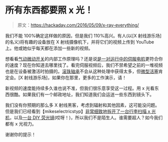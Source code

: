 # 所有东西都要照 x 光！

> 原文：<https://hackaday.com/2016/05/09/x-ray-everything/>

我们不能 100%确定这样做的原因，但是我们 110%高兴。有人(以[X 射线游乐场]的名义)将有趣的设备放在 X 射线摄像机下，并将它们的视频上传到 YouTube 上。他或她似乎每天都在添加一些新的视频。

想看看[气动微动开关](https://www.youtube.com/watch?v=mPPu1Y62zLI)的内部工作原理吗？还是说[是一对运行中的伺服电机](https://www.youtube.com/watch?v=mPPu1Y62zLI)更符合你的速度？现在你知道去哪里找了。看完伺服视频后，我们不禁希望之前的一堆视频也是在设备被激活时拍摄的。[滚珠轴承](https://www.youtube.com/watch?v=jBcR0RlCaKM)不会从这种处理中获得太多，但[微型活塞](https://www.youtube.com/watch?v=uezUKaktun4)肯定会。[X 射线游乐场]，如果你在那里，更多的工作演示，请！

新视频的速度能持续多久谁也说不准，但我们很乐意享受这一过程。用 x 光看东西很酷。如果我们有一个邮政地址，我们知道我们会运送一些东西到镜头下。

我们没有你预期的那么多 X 射线黑客，考虑到辐射和其他因素，这可能没问题。但是我们已经看到【mikeselectricstyp】[非常细致地拆开了一台行李扫描 x 光机](http://hackaday.com/2013/03/09/airport-x-ray-machine-teardown/)，以及[一台 DIY 荧光镜](http://hackaday.com/2012/08/27/making-images-and-videos-using-a-diy-fluoroscopic-x-ray/)(哎呀！)，所以我们不是陌生人。谁需要超人？如今我们都有 x 光视力。

谢谢你的提示！
